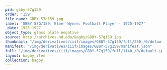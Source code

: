 ```yaml
---
pid: gbby-57g159
order: '159'
file_name: GBBY-57g159.jpg
label: 'GBBY 57G/159: Elmer Wynne: Football Player - 1925-1927'
_date: 1925-1927
object_type: glass plate negative
source: http://archives.nd.edu/Bagby/GBBY-57g159.jpg
thumbnail: "/img/derivatives/iiif/images/GBBY-57g159/full/250,/0/default.jpg"
manifest: "/img/derivatives/iiif/images/GBBY-57g159/manifest.json"
full: "/img/derivatives/iiif/images/GBBY-57g159/full/1140,/0/default.jpg"
layout: bagby_item
collection: bagby
---
```

